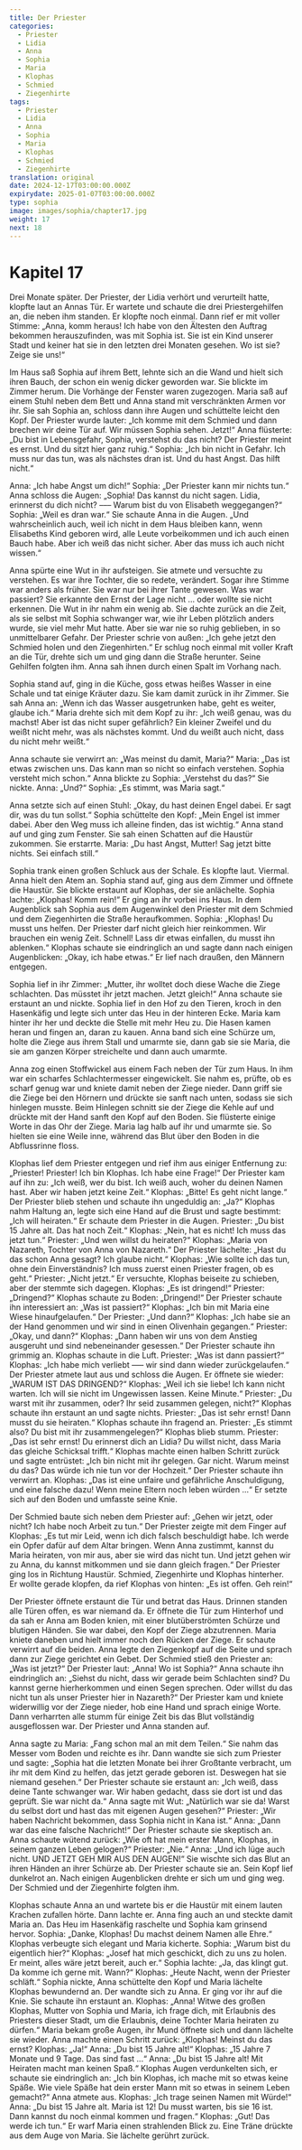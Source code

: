 ```yaml
---
title: Der Priester
categories:
  - Priester
  - Lidia
  - Anna
  - Sophia
  - Maria
  - Klophas
  - Schmied
  - Ziegenhirte
tags:
  - Priester
  - Lidia
  - Anna
  - Sophia
  - Maria
  - Klophas
  - Schmied
  - Ziegenhirte
translation: original
date: 2024-12-17T03:00:00.000Z
expirydate: 2025-01-07T03:00:00.000Z
type: sophia
image: images/sophia/chapter17.jpg
weight: 17
next: 18
---
```


# Kapitel 17



Drei Monate später.
Der Priester, der Lidia verhört und verurteilt hatte, klopfte laut an Annas Tür.
Er wartete und schaute die drei Priestergehilfen an, die neben ihm standen.
Er klopfte noch einmal.
Dann rief er mit voller Stimme: „Anna, komm heraus!
Ich habe von den Ältesten den Auftrag bekommen herauszufinden, was mit Sophia ist.
Sie ist ein Kind unserer Stadt und keiner hat sie in den letzten drei Monaten gesehen.
Wo ist sie?
Zeige sie uns!“

Im Haus saß Sophia auf ihrem Bett, lehnte sich an die Wand und hielt sich ihren Bauch, der schon ein wenig dicker geworden war.
Sie blickte im Zimmer herum.
Die Vorhänge der Fenster waren zugezogen.
Maria saß auf einem Stuhl neben dem Bett und Anna stand mit verschränkten Armen vor ihr.
Sie sah Sophia an, schloss dann ihre Augen und schüttelte leicht den Kopf.
Der Priester wurde lauter: „Ich komme mit dem Schmied und dann brechen wir deine Tür auf.
Wir müssen Sophia sehen.
Jetzt!“
Anna flüsterte: „Du bist in Lebensgefahr, Sophia, verstehst du das nicht?
Der Priester meint es ernst.
Und du sitzt hier ganz ruhig.“
Sophia: „Ich bin nicht in Gefahr.
Ich muss nur das tun, was als nächstes dran ist.
Und du hast Angst.
Das hilft nicht.“

Anna: „Ich habe Angst um dich!“
Sophia: „Der Priester kann mir nichts tun.“
Anna schloss die Augen: „Sophia! Das kannst du nicht sagen.
Lidia, erinnerst du dich nicht?
––– Warum bist du von Elisabeth weggegangen?“
Sophia: „Weil es dran war.“
Sie schaute Anna in die Augen.
„Und wahrscheinlich auch, weil ich nicht in dem Haus bleiben kann, wenn Elisabeths Kind geboren wird, alle Leute vorbeikommen und ich auch einen Bauch habe.
Aber ich weiß das nicht sicher.
Aber das muss ich auch nicht wissen.“

Anna spürte eine Wut in ihr aufsteigen.
Sie atmete und versuchte zu verstehen.
Es war ihre Tochter, die so redete, verändert.
Sogar ihre Stimme war anders als früher.
Sie war nur bei ihrer Tante gewesen.
Was war passiert?
Sie erkannte den Ernst der Lage nicht ... oder wollte sie nicht erkennen.
Die Wut in ihr nahm ein wenig ab.
Sie dachte zurück an die Zeit, als sie selbst mit Sophia schwanger war, wie ihr Leben plötzlich anders wurde, sie viel mehr Mut hatte.
Aber sie war nie so ruhig geblieben, in so unmittelbarer Gefahr.
Der Priester schrie von außen: „Ich gehe jetzt den Schmied holen und den Ziegenhirten.“
Er schlug noch einmal mit voller Kraft an die Tür, drehte sich um und ging dann die Straße herunter.
Seine Gehilfen folgten ihm.
Anna sah ihnen durch einen Spalt im Vorhang nach.

Sophia stand auf, ging in die Küche, goss etwas heißes Wasser in eine Schale und tat einige Kräuter dazu.
Sie kam damit zurück in ihr Zimmer.
Sie sah Anna an: „Wenn ich das Wasser ausgetrunken habe, geht es weiter, glaube ich.“
Maria drehte sich mit dem Kopf zu ihr: „Ich weiß genau, was du machst!
Aber ist das nicht super gefährlich?
Ein kleiner Zweifel und du weißt nicht mehr, was als nächstes kommt.
Und du weißt auch nicht, dass du nicht mehr weißt.“

Anna schaute sie verwirrt an: „Was meinst du damit, Maria?“
Maria: „Das ist etwas zwischen uns.
Das kann man so nicht so einfach verstehen.
Sophia versteht mich schon.“
Anna blickte zu Sophia: „Verstehst du das?“
Sie nickte.
Anna: „Und?“
Sophia: „Es stimmt, was Maria sagt.“

Anna setzte sich auf einen Stuhl: „Okay, du hast deinen Engel dabei.
Er sagt dir, was du tun sollst.“
Sophia schüttelte den Kopf: „Mein Engel ist immer dabei.
Aber den Weg muss ich alleine finden, das ist wichtig.“
Anna stand auf und ging zum Fenster.
Sie sah einen Schatten auf die Haustür zukommen.
Sie erstarrte.
Maria: „Du hast Angst, Mutter!
Sag jetzt bitte nichts.
Sei einfach still.“

Sophia trank einen großen Schluck aus der Schale.
Es klopfte laut.
Viermal.
Anna hielt den Atem an.
Sophia stand auf, ging aus dem Zimmer und öffnete die Haustür.
Sie blickte erstaunt auf Klophas, der sie anlächelte.
Sophia lachte: „Klophas! Komm rein!“
Er ging an ihr vorbei ins Haus.
In dem Augenblick sah Sophia aus dem Augenwinkel den Priester mit dem Schmied und dem Ziegenhirten die Straße heraufkommen.
Sophia: „Klophas! Du musst uns helfen.
Der Priester darf nicht gleich hier reinkommen.
Wir brauchen ein wenig Zeit.
Schnell! Lass dir etwas einfallen, du musst ihn ablenken.“
Klophas schaute sie eindringlich an und sagte dann nach einigen Augenblicken: „Okay, ich habe etwas.“
Er lief nach draußen, den Männern entgegen.

Sophia lief in ihr Zimmer: „Mutter, ihr wolltet doch diese Wache die Ziege schlachten.
Das müsstet ihr jetzt machen.
Jetzt gleich!“
Anna schaute sie erstaunt an und nickte.
Sophia lief in den Hof zu den Tieren, kroch in den Hasenkäfig und legte sich unter das Heu in der hinteren Ecke.
Maria kam hinter ihr her und deckte die Stelle mit mehr Heu zu.
Die Hasen kamen heran und fingen an, daran zu kauen.
Anna band sich eine Schürze um, holte die Ziege aus ihrem Stall und umarmte sie, dann gab sie sie Maria, die sie am ganzen Körper streichelte und dann auch umarmte.

Anna zog einen Stoffwickel aus einem Fach neben der Tür zum Haus.
In ihm war ein scharfes Schlachtermesser eingewickelt.
Sie nahm es, prüfte, ob es scharf genug war und kniete damit neben der Ziege nieder.
Dann griff sie die Ziege bei den Hörnern und drückte sie sanft nach unten, sodass sie sich hinlegen musste.
Beim Hinlegen schnitt sie der Ziege die Kehle auf und drückte mit der Hand sanft den Kopf auf den Boden.
Sie flüsterte einige Worte in das Ohr der Ziege.
Maria lag halb auf ihr und umarmte sie.
So hielten sie eine Weile inne, während das Blut über den Boden in die Abflussrinne floss.

Klophas lief dem Priester entgegen und rief ihm aus einiger Entfernung zu: „Priester! Priester! Ich bin Klophas.
Ich habe eine Frage!“
Der Priester kam auf ihn zu: „Ich weiß, wer du bist.
Ich weiß auch, woher du deinen Namen hast.
Aber wir haben jetzt keine Zeit.“
Klophas: „Bitte! Es geht nicht lange.“
Der Priester blieb stehen und schaute ihn ungeduldig an: „Ja?“
Klophas nahm Haltung an, legte sich eine Hand auf die Brust und sagte bestimmt: „Ich will heiraten.“
Er schaute dem Priester in die Augen.
Priester: „Du bist 15 Jahre alt.
Das hat noch Zeit.“
Klophas: „Nein, hat es nicht! Ich muss das jetzt tun.“
Priester: „Und wen willst du heiraten?“
Klophas: „Maria von Nazareth, Tochter von Anna von Nazareth.“
Der Priester lächelte: „Hast du das schon Anna gesagt? Ich glaube nicht.“
Klophas: „Wie sollte ich das tun, ohne dein Einverständnis?
Ich muss zuerst einen Priester fragen, ob es geht.“
Priester: „Nicht jetzt.“
Er versuchte, Klophas beiseite zu schieben, aber der stemmte sich dagegen.
Klophas: „Es ist dringend!“
Priester: „Dringend?“
Klophas schaute zu Boden: „Dringend!“
Der Priester schaute ihn interessiert an: „Was ist passiert?“
Klophas: „Ich bin mit Maria eine Wiese hinaufgelaufen.“
Der Priester: „Und dann?“
Klophas: „Ich habe sie an der Hand genommen und wir sind in einen Olivenhain gegangen.“
Priester: „Okay, und dann?“
Klophas: „Dann haben wir uns von dem Anstieg ausgeruht und sind nebeneinander gesessen.“
Der Priester schaute ihn grimmig an.
Klophas schaute in die Luft.
Priester: „Was ist dann passiert?“
Klophas: „Ich habe mich verliebt ––– wir sind dann wieder zurückgelaufen.“
Der Priester atmete laut aus und schloss die Augen.
Er öffnete sie wieder: „WARUM IST DAS DRINGEND?“
Klophas: „Weil ich sie liebe!
Ich kann nicht warten.
Ich will sie nicht im Ungewissen lassen.
Keine Minute.“
Priester: „Du warst mit ihr zusammen, oder?
Ihr seid zusammen gelegen, nicht?“
Klophas schaute ihn erstaunt an und sagte nichts.
Priester: „Das ist sehr ernst!
Dann musst du sie heiraten.“
Klophas schaute ihn fragend an.
Priester: „Es stimmt also?
Du bist mit ihr zusammengelegen?“
Klophas blieb stumm.
Priester: „Das ist sehr ernst! Du erinnerst dich an Lidia?
Du willst nicht, dass Maria das gleiche Schicksal trifft.“
Klophas machte einen halben Schritt zurück und sagte entrüstet: „Ich bin nicht mit ihr gelegen.
Gar nicht.
Warum meinst du das?
Das würde ich nie tun vor der Hochzeit.“
Der Priester schaute ihn verwirrt an.
Klophas: „Das ist eine unfaire und gefährliche Anschuldigung, und eine falsche dazu!
Wenn meine Eltern noch leben würden ...“
Er setzte sich auf den Boden und umfasste seine Knie.

Der Schmied baute sich neben dem Priester auf: „Gehen wir jetzt, oder nicht?
Ich habe noch Arbeit zu tun.“
Der Priester zeigte mit dem Finger auf Klophas: „Es tut mir Leid, wenn ich dich falsch beschuldigt habe.
Ich werde ein Opfer dafür auf dem Altar bringen.
Wenn Anna zustimmt, kannst du Maria heiraten, von mir aus, aber sie wird das nicht tun.
Und jetzt gehen wir zu Anna, du kannst mitkommen und sie dann gleich fragen.“
Der Priester ging los in Richtung Haustür.
Schmied, Ziegenhirte und Klophas hinterher.
Er wollte gerade klopfen, da rief Klophas von hinten: „Es ist offen.
Geh rein!“

Der Priester öffnete erstaunt die Tür und betrat das Haus.
Drinnen standen alle Türen offen, es war niemand da.
Er öffnete die Tür zum Hinterhof und da sah er Anna am Boden knien, mit einer blutüberströmten Schürze und blutigen Händen.
Sie war dabei, den Kopf der Ziege abzutrennen.
Maria kniete daneben und hielt immer noch den Rücken der Ziege.
Er schaute verwirrt auf die beiden.
Anna legte den Ziegenkopf auf die Seite und sprach dann zur Ziege gerichtet ein Gebet.
Der Schmied stieß den Priester an: „Was ist jetzt?“
Der Priester laut: „Anna! Wo ist Sophia?“
Anna schaute ihn eindringlich an: „Siehst du nicht, dass wir gerade beim Schlachten sind?
Du kannst gerne hierherkommen und einen Segen sprechen.
Oder willst du das nicht tun als unser Priester hier in Nazareth?“
Der Priester kam und kniete widerwillig vor der Ziege nieder, hob eine Hand und sprach einige Worte.
Dann verharrten alle stumm für einige Zeit bis das Blut vollständig ausgeflossen war.
Der Priester und Anna standen auf.

Anna sagte zu Maria: „Fang schon mal an mit dem Teilen.“
Sie nahm das Messer vom Boden und reichte es ihr.
Dann wandte sie sich zum Priester und sagte: „Sophia hat die letzten Monate bei ihrer Großtante verbracht, um ihr mit dem Kind zu helfen, das jetzt gerade geboren ist.
Deswegen hat sie niemand gesehen.“
Der Priester schaute sie erstaunt an: „Ich weiß, dass deine Tante schwanger war.
Wir haben gedacht, dass sie dort ist und das geprüft.
Sie war nicht da.“
Anna sagte mit Wut: „Natürlich war sie da!
Warst du selbst dort und hast das mit eigenen Augen gesehen?“
Priester: „Wir haben Nachricht bekommen, dass Sophia nicht in Kana ist.“
Anna: „Dann war das eine falsche Nachricht!“
Der Priester schaute sie skeptisch an.
Anna schaute wütend zurück: „Wie oft hat mein erster Mann, Klophas, in seinem ganzen Leben gelogen?“
Priester: „Nie.“
Anna: „Und ich lüge auch nicht.
UND JETZT GEH MIR AUS DEN AUGEN!“
Sie wischte sich das Blut an ihren Händen an ihrer Schürze ab.
Der Priester schaute sie an.
Sein Kopf lief dunkelrot an.
Nach einigen Augenblicken drehte er sich um und ging weg.
Der Schmied und der Ziegenhirte folgten ihm.

Klophas schaute Anna an und wartete bis er die Haustür mit einem lauten Krachen zufallen hörte.
Dann lachte er.
Anna fing auch an und steckte damit Maria an.
Das Heu im Hasenkäfig raschelte und Sophia kam grinsend hervor.
Sophia: „Danke, Klophas! Du machst deinem Namen alle Ehre.“
Klophas verbeugte sich elegant und Maria kicherte.
Sophia: „Warum bist du eigentlich hier?“
Klophas: „Josef hat mich geschickt, dich zu uns zu holen.
Er meint, alles wäre jetzt bereit, auch er.“
Sophia lachte: „Ja, das klingt gut.
Da komme ich gerne mit.
Wann?“
Klophas: „Heute Nacht, wenn der Priester schläft.“
Sophia nickte, Anna schüttelte den Kopf und Maria lächelte Klophas bewundernd an.
Der wandte sich zu Anna.
Er ging vor ihr auf die Knie.
Sie schaute ihn erstaunt an.
Klophas: „Anna! Witwe des großen Klophas, Mutter von Sophia und Maria, ich frage dich, mit Erlaubnis des Priesters dieser Stadt, um die Erlaubnis, deine Tochter Maria heiraten zu dürfen.“
Maria bekam große Augen, ihr Mund öffnete sich und dann lächelte sie wieder.
Anna machte einen Schritt zurück: „Klophas! Meinst du das ernst?
Klophas: „Ja!“
Anna: „Du bist 15 Jahre alt!“
Klophas: „15 Jahre 7 Monate und 9 Tage.
Das sind fast ...“
Anna: „Du bist 15 Jahre alt!
Mit Heiraten macht man keinen Spaß.“
Klophas Augen verdunkelten sich, er schaute sie eindringlich an: „Ich bin Klophas, ich mache mit so etwas keine Späße.
Wie viele Späße hat dein erster Mann mit so etwas in seinem Leben gemacht?“
Anna atmete aus.
Klophas: „Ich trage seinen Namen mit Würde!“
Anna: „Du bist 15 Jahre alt.
Maria ist 12! Du musst warten, bis sie 16 ist.
Dann kannst du noch einmal kommen und fragen.“
Klophas: „Gut! Das werde ich tun.“
Er warf Maria einen strahlenden Blick zu.
Eine Träne drückte aus dem Auge von Maria.
Sie lächelte gerührt zurück.
